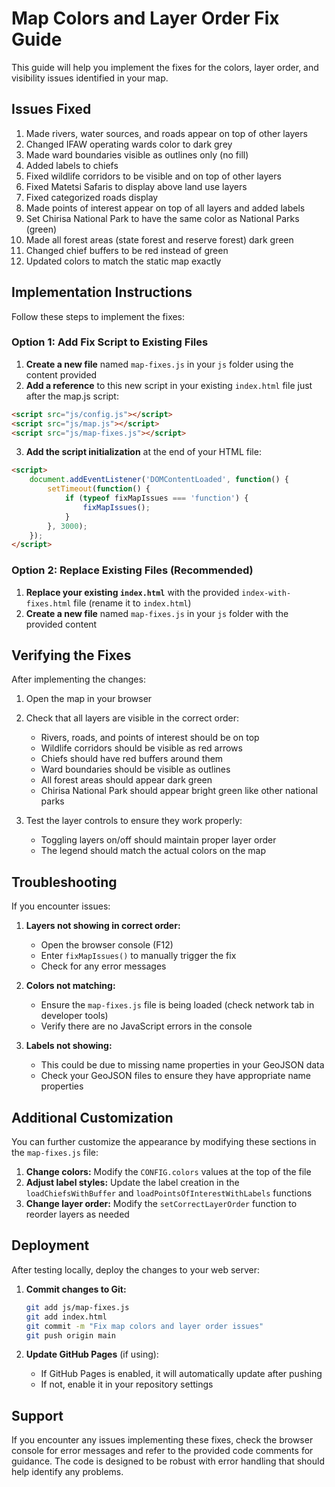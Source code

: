# Map Colors and Layer Order Fix Guide

This guide will help you implement the fixes for the colors, layer order, and visibility issues identified in your map.

## Issues Fixed

1. Made rivers, water sources, and roads appear on top of other layers
2. Changed IFAW operating wards color to dark grey
3. Made ward boundaries visible as outlines only (no fill)
4. Added labels to chiefs
5. Fixed wildlife corridors to be visible and on top of other layers
6. Fixed Matetsi Safaris to display above land use layers
7. Fixed categorized roads display
8. Made points of interest appear on top of all layers and added labels
9. Set Chirisa National Park to have the same color as National Parks (green)
10. Made all forest areas (state forest and reserve forest) dark green
11. Changed chief buffers to be red instead of green
12. Updated colors to match the static map exactly

## Implementation Instructions

Follow these steps to implement the fixes:

### Option 1: Add Fix Script to Existing Files

1. **Create a new file** named `map-fixes.js` in your `js` folder using the content provided
2. **Add a reference** to this new script in your existing `index.html` file just after the map.js script:

```html
<script src="js/config.js"></script>
<script src="js/map.js"></script>
<script src="js/map-fixes.js"></script>
```

3. **Add the script initialization** at the end of your HTML file:

```html
<script>
    document.addEventListener('DOMContentLoaded', function() {
        setTimeout(function() {
            if (typeof fixMapIssues === 'function') {
                fixMapIssues();
            }
        }, 3000);
    });
</script>
```

### Option 2: Replace Existing Files (Recommended)

1. **Replace your existing `index.html`** with the provided `index-with-fixes.html` file (rename it to `index.html`)
2. **Create a new file** named `map-fixes.js` in your `js` folder with the provided content

## Verifying the Fixes

After implementing the changes:

1. Open the map in your browser
2. Check that all layers are visible in the correct order:
   - Rivers, roads, and points of interest should be on top
   - Wildlife corridors should be visible as red arrows
   - Chiefs should have red buffers around them
   - Ward boundaries should be visible as outlines
   - All forest areas should appear dark green
   - Chirisa National Park should appear bright green like other national parks

3. Test the layer controls to ensure they work properly:
   - Toggling layers on/off should maintain proper layer order
   - The legend should match the actual colors on the map

## Troubleshooting

If you encounter issues:

1. **Layers not showing in correct order:**
   - Open the browser console (F12)
   - Enter `fixMapIssues()` to manually trigger the fix
   - Check for any error messages

2. **Colors not matching:**
   - Ensure the `map-fixes.js` file is being loaded (check network tab in developer tools)
   - Verify there are no JavaScript errors in the console

3. **Labels not showing:**
   - This could be due to missing name properties in your GeoJSON data
   - Check your GeoJSON files to ensure they have appropriate name properties

## Additional Customization

You can further customize the appearance by modifying these sections in the `map-fixes.js` file:

1. **Change colors:** Modify the `CONFIG.colors` values at the top of the file
2. **Adjust label styles:** Update the label creation in the `loadChiefsWithBuffer` and `loadPointsOfInterestWithLabels` functions
3. **Change layer order:** Modify the `setCorrectLayerOrder` function to reorder layers as needed

## Deployment

After testing locally, deploy the changes to your web server:

1. **Commit changes to Git:**
   ```bash
   git add js/map-fixes.js
   git add index.html
   git commit -m "Fix map colors and layer order issues"
   git push origin main
   ```

2. **Update GitHub Pages** (if using):
   - If GitHub Pages is enabled, it will automatically update after pushing
   - If not, enable it in your repository settings

## Support

If you encounter any issues implementing these fixes, check the browser console for error messages and refer to the provided code comments for guidance. The code is designed to be robust with error handling that should help identify any problems.